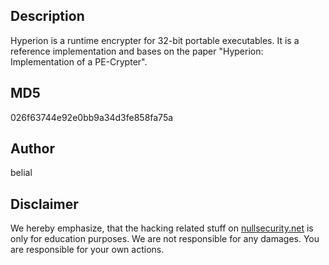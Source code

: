 Description
-----------
Hyperion is a runtime encrypter for 32-bit portable executables. It is a
reference implementation and bases on the paper "Hyperion: Implementation of a
PE-Crypter".

MD5
---
026f63744e92e0bb9a34d3fe858fa75a

Author
------
belial

Disclaimer
----------
We hereby emphasize, that the hacking related stuff on
[nullsecurity.net](http://nullsecurity.net) is only for education purposes.
We are not responsible for any damages. You are responsible for your own
actions.

